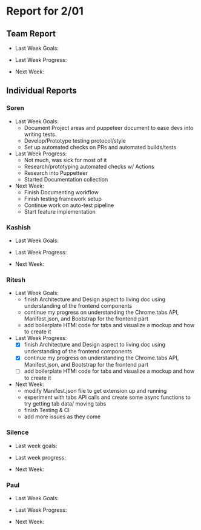 # Report for 2/01

## Team Report

- Last Week Goals:

- Last Week Progress:

- Next Week:

## Individual Reports

### Soren

- Last Week Goals:
  - Document Project areas and puppeteer document to ease devs into writing tests.
  - Develop/Prototype testing protocol/style
  - Set up automated checks on PRs and automated builds/tests
- Last Week Progress:
  - Not much, was sick for most of it
  - Research/prototyping automated checks w/ Actions
  - Research into Puppetteer
  - Started Documentation collection
- Next Week:
  - Finish Documenting workflow
  - Finish testing framework setup
  - Continue work on auto-test pipeline
  - Start feature implementation
  

### Kashish
- Last Week Goals:

- Last Week Progress:

- Next Week:

### Ritesh
- Last Week Goals:
  - finish Architecture and Design aspect to living doc using understanding of the frontend components
  - continue my progress on understanding the Chrome.tabs API, Manifest.json, and Bootstrap for the frontend part
  - add boilerplate HTMl code for tabs and visualize a mockup and how to create it
- Last Week Progress: 
  - [x] finish Architecture and Design aspect to living doc using understanding of the frontend components
  - [x] continue my progress on understanding the Chrome.tabs API, Manifest.json, and Bootstrap for the frontend part
  - [ ] add boilerplate HTMl code for tabs and visualize a mockup and how to create it 
- Next Week:
  - modify Manifest.json file to get extension up and running
  - experiment with tabs API calls and create some async functions to try getting tab data/ moving tabs
  - finish Testing & CI
  - add more issues as they come

### Silence
- Last week goals: 

- Last week progress:

- Next Week:

### Paul
- Last Week Goals:

- Last Week Progress:

- Next Week:
